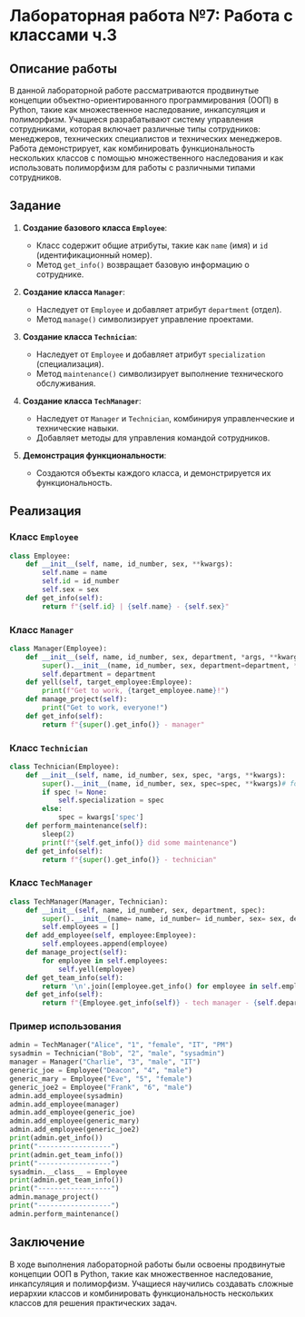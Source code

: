 # Лабораторная работа №7: Работа с классами ч.3

## Описание работы
В данной лабораторной работе рассматриваются продвинутые концепции объектно-ориентированного программирования (ООП) в Python, такие как множественное наследование, инкапсуляция и полиморфизм. Учащиеся разрабатывают систему управления сотрудниками, которая включает различные типы сотрудников: менеджеров, технических специалистов и технических менеджеров. Работа демонстрирует, как комбинировать функциональность нескольких классов с помощью множественного наследования и как использовать полиморфизм для работы с различными типами сотрудников.

## Задание

1. **Создание базового класса `Employee`**:
   - Класс содержит общие атрибуты, такие как `name` (имя) и `id` (идентификационный номер).
   - Метод `get_info()` возвращает базовую информацию о сотруднике.

2. **Создание класса `Manager`**:
   - Наследует от `Employee` и добавляет атрибут `department` (отдел).
   - Метод `manage()` символизирует управление проектами.

3. **Создание класса `Technician`**:
   - Наследует от `Employee` и добавляет атрибут `specialization` (специализация).
   - Метод `maintenance()` символизирует выполнение технического обслуживания.

4. **Создание класса `TechManager`**:
   - Наследует от `Manager` и `Technician`, комбинируя управленческие и технические навыки.
   - Добавляет методы для управления командой сотрудников.

5. **Демонстрация функциональности**:
   - Создаются объекты каждого класса, и демонстрируется их функциональность.

## Реализация

### Класс `Employee`
```python
class Employee:
    def __init__(self, name, id_number, sex, **kwargs):
        self.name = name
        self.id = id_number
        self.sex = sex
    def get_info(self):
        return f"{self.id} | {self.name} - {self.sex}"
```

### Класс `Manager`
```python
class Manager(Employee):
    def __init__(self, name, id_number, sex, department, *args, **kwargs):
        super().__init__(name, id_number, sex, department=department, **kwargs)# forwards all unused
        self.department = department
    def yell(self, target_employee:Employee):
        print(f"Get to work, {target_employee.name}!")
    def manage_project(self):
        print("Get to work, everyone!")
    def get_info(self):
        return f"{super().get_info()} - manager"
```

### Класс `Technician`
```python
class Technician(Employee):
    def __init__(self, name, id_number, sex, spec, *args, **kwargs):
        super().__init__(name, id_number, sex, spec=spec, **kwargs)# forwards all unused
        if spec != None:
            self.specialization = spec
        else:
            spec = kwargs['spec']
    def perform_maintenance(self):
        sleep(2)
        print(f"{self.get_info()} did some maintenance")
    def get_info(self):
        return f"{super().get_info()} - technician"
```

### Класс `TechManager`
```python
class TechManager(Manager, Technician):
    def __init__(self, name, id_number, sex, department, spec):
        super().__init__(name= name, id_number= id_number, sex= sex, department= department, spec= spec)
        self.employees = []
    def add_employee(self, employee:Employee):
        self.employees.append(employee)
    def manage_project(self):
        for employee in self.employees:
            self.yell(employee)
    def get_team_info(self):
        return '\n'.join([employee.get_info() for employee in self.employees])
    def get_info(self):
        return f"{Employee.get_info(self)} - tech manager - {self.department} {self.specialization}"
```

### Пример использования
```python
admin = TechManager("Alice", "1", "female", "IT", "PM")
sysadmin = Technician("Bob", "2", "male", "sysadmin")
manager = Manager("Charlie", "3", "male", "IT")
generic_joe = Employee("Deacon", "4", "male")
generic_mary = Employee("Eve", "5", "female")
generic_joe2 = Employee("Frank", "6", "male")
admin.add_employee(sysadmin)
admin.add_employee(manager)
admin.add_employee(generic_joe)
admin.add_employee(generic_mary)
admin.add_employee(generic_joe2)
print(admin.get_info())
print("------------------")
print(admin.get_team_info())
print("------------------")
sysadmin.__class__ = Employee
print(admin.get_team_info())
print("------------------")
admin.manage_project()
print("------------------")
admin.perform_maintenance()
```

## Заключение
В ходе выполнения лабораторной работы были освоены продвинутые концепции ООП в Python, такие как множественное наследование, инкапсуляция и полиморфизм. Учащиеся научились создавать сложные иерархии классов и комбинировать функциональность нескольких классов для решения практических задач.
